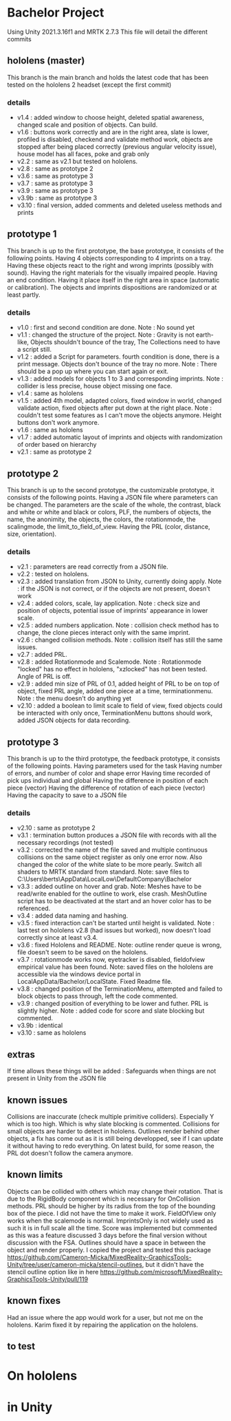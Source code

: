 # Bachelor Project

Using Unity 2021.3.16f1 and MRTK 2.7.3
This file will detail the different commits

## hololens (master)
This branch is the main branch and holds the latest code that has been tested on the hololens 2 headset (except the first commit)
### details
- v1.4 : added window to choose height, deleted spatial awareness, changed scale and position of objects. Can build.
- v1.6 : buttons work correctly and are in the right area, slate is lower, profiled is disabled, checkend and validate method work, objects are stopped after being placed correctly (previous angular velocity issue), house model has all faces, poke and grab only
- v2.2 : same as v2.1 but tested on hololens.
- v2.8 : same as prototype 2
- v3.6 : same as prototype 3
- v3.7 : same as prototype 3
- v3.9 : same as prototype 3
- v3.9b : same as prototype 3
- v3.10 : final version, added comments and deleted useless methods and prints

## prototype 1
This branch is up to the first prototype, the base prototype, it consists of the following points.
Having 4 objects corresponding to 4 imprints on a tray.
Having these objects react to the right and wrong imprints (possibly with sound).
Having the right materials for the visually impaired people.
Having an end condition.
Having it place itself in the right area in space (automatic or calibration).
The objects and imprints dispositions are randomized or at least partly.
### details
- v1.0 : first and second condition are done. Note : No sound yet
- v1.1 : changed the structure of the project. Note : Gravity is not earth-like, Objects shouldn't bounce of the tray, The Collections need to have a script still.
- v1.2 : added a Script for parameters. fourth condition is done, there is a print message. Objects don't bounce of the tray no more. Note : There should be a pop up where you can start again or exit.
- v1.3 : added models for objects 1 to 3 and corresponding imprints. Note : collider is less precise, house object missing one face.
- v1.4 : same as hololens
- v1.5 : added 4th model, adapted colors, fixed window in world, changed validate action, fixed objects after put down at the right place. Note : couldn't test some features as I can't move the objects anymore. Height buttons don't work anymore.
- v1.6 : same as hololens
- v1.7 : added automatic layout of imprints and objects with randomization of order based on hierarchy
- v2.1 : same as prototype 2

## prototype 2
This branch is up to the second prototype, the customizable prototype, it consists of the following points.
Having a JSON file where parameters can be changed.
The parameters are the scale of the whole, the contrast, black and white or white and black or colors, PLF, the numbers of objects, the name, the anonimity, the objects, the colors, the rotationmode, the scalingmode, the limit_to_field_of_view.
Having the PRL (color, distance, size, orientation).
### details
- v2.1 : parameters are read correctly from a JSON file.
- v2.2 : tested on hololens.
- v2.3 : added translation from JSON to Unity, currently doing apply. Note : if the JSON is not correct, or if the objects are not present, doesn't work
- v2.4 : added colors, scale, lay application. Note : check size and position of objects, potential issue of imprints' appearance in lower scale.
- v2.5 : added numbers application. Note : collision check method has to change, the clone pieces interact only with the same imprint.
- v2.6 : changed collision methods. Note : collision itself has still the same issues.
- v2.7 : added PRL.
- v2.8 : added Rotationmode and Scalemode. Note : Rotationmode "locked" has no effect in hololens, "xzlocked" has not been tested. Angle of PRL is off.
- v2.9 : added min size of PRL of 0.1, added height of PRL to be on top of object, fixed PRL angle, added one piece at a time, terminationmenu. Note : the menu doesn't do anything yet
- v2.10 : added a boolean to limit scale to field of view, fixed objects could be interacted with only once, TerminationMenu buttons should work, added JSON objects for data recording.

## prototype 3
This branch is up to the third prototype, the feedback prototype, it consists of the following points.
Having parameters used for the task
Having number of errors, and number of color and shape error
Having time recorded of pick ups individual and global
Having the difference in position of each piece (vector)
Having the difference of rotation of each piece (vector)
Having the capacity to save to a JSON file
### details
- v2.10 : same as prototype 2
- v3.1 : termination button produces a JSON file with records with all the necessary recordings (not tested)
- v3.2 : corrected the name of the file saved and multiple continuous collisions on the same object register as only one error now. Also changed the color of the white slate to be more pearly. Switch all shaders to MRTK standard from standard. Note: save files to C:\Users\berts\AppData\LocalLow\DefaultCompany\Bachelor
- v3.3 : added outline on hover and grab. Note: Meshes have to be read/write enabled for the outline to work, else crash. MeshOutline script has to be deactivated at the start and an hover color has to be referenced.
- v3.4 : added data naming and hashing.
- v3.5 : fixed interaction can't be started until height is validated. Note : last test on hololens v2.8 (had issues but worked), now doesn't load correctly since at least v3.4.
- v3.6 : fixed Hololens and README. Note: outline render queue is wrong, file doesn't seem to be saved on the hololens.
- v3.7 : rotationmode works now, eyetracker is disabled, fieldofview empirical value has been found. Note: saved files on the hololens are accessible via the windows device portal in LocalAppData/Bachelor/LocalState. Fixed Readme file.
- v3.8 : changed position of the TerminationMenu, attempted and failed to block objects to pass through, left the code commented.
- v3.9 : changed position of everything to be lower and futher. PRL is slightly higher. Note : added code for score and slate blocking but commented.
- v3.9b : identical
- v3.10 : same as hololens

## extras
If time allows these things will be added :
Safeguards when things are not present in Unity from the JSON file

## known issues
Collisions are inaccurate (check multiple primitive colliders). Especially Y which is too high. Which is why slate blocking is commented.
Collisions for small objects are harder to detect in hololens.
Outlines render behind other objects, a fix has come out as it is still being developped, see if I can update it without having to redo everything.
On latest build, for some reason, the PRL dot doesn't follow the camera anymore.

## known limits
Objects can be collided with others which may change their rotation. That is due to the RigidBody component which is necessary for OnCollision methods.
PRL should be higher by its radius from the top of the bounding box of the piece. I did not have the time to make it work.
FieldOfView only works when the scalemode is normal. ImprintsOnly is not widely used as such it is in full scale all the time.
Score was implemented but commented as this was a feature discussed 3 days before the final version without discussion with the FSA.
Outlines should have a space in between the object and render properly. I copied the project and tested this package https://github.com/Cameron-Micka/MixedReality-GraphicsTools-Unity/tree/user/cameron-micka/stencil-outlines, but it didn't have the stencil outline option like in here https://github.com/microsoft/MixedReality-GraphicsTools-Unity/pull/119

## known fixes
Had an issue where the app would work for a user, but not me on the hololens. Karim fixed it by repairing the application on the hololens.

## to test
# On hololens

# in Unity
